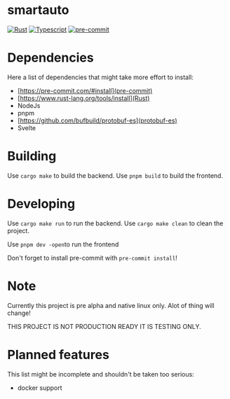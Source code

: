 # smartauto
[![Rust](https://github.com/LDprg/smartauto/actions/workflows/rust.yml/badge.svg)](https://github.com/LDprg/smartauto/actions/workflows/rust.yml)
[![Typescript](https://github.com/LDprg/smartauto/actions/workflows/typescript.yml/badge.svg)](https://github.com/LDprg/smartauto/actions/workflows/typescript.yml)
[![pre-commit](https://github.com/LDprg/smartauto/actions/workflows/pre-commit.yml/badge.svg)](https://github.com/LDprg/smartauto/actions/workflows/pre-commit.yml)

# Dependencies
Here a list of dependencies that might take more effort to install:
 - [https://pre-commit.com/#install](pre-commit)
 - [https://www.rust-lang.org/tools/install](Rust)
 - NodeJs
 - pnpm
 - [https://github.com/bufbuild/protobuf-es](protobuf-es)
 - Svelte

# Building
Use `cargo make` to build the backend.
Use `pnpm build` to build the frontend.

# Developing
Use `cargo make run` to run the backend.
Use `cargo make clean` to clean the project.

Use `pnpm dev -open`to run the frontend

Don't forget to install pre-commit with `pre-commit install`!

# Note
Currently this project is pre alpha and native linux only.
Alot of thing will change!

THIS PROJECT IS NOT PRODUCTION READY IT IS TESTING ONLY.

# Planned features
This list might be incomplete and shouldn't be taken too serious:
 - docker support

